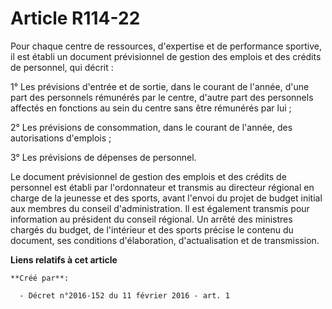 # Article R114-22

Pour chaque centre de ressources, d'expertise et de performance sportive, il est établi un document prévisionnel de gestion
des emplois et des crédits de personnel, qui décrit : 

1° Les prévisions d'entrée et de sortie, dans le courant de l'année, d'une part des personnels rémunérés par le centre,
d'autre part des personnels affectés en fonctions au sein du centre sans être rémunérés par lui ; 

2° Les prévisions de consommation, dans le courant de l'année, des autorisations d'emplois ; 

3° Les prévisions de dépenses de personnel. 

Le document prévisionnel de gestion des emplois et des crédits de personnel est établi par l'ordonnateur et transmis au
directeur régional en charge de la jeunesse et des sports, avant l'envoi du projet de budget initial aux membres du conseil
d'administration. Il est également transmis pour information au président du conseil régional. Un arrêté des ministres
chargés du budget, de l'intérieur et des sports précise le contenu du document, ses conditions d'élaboration, d'actualisation
et de transmission.

**Liens relatifs à cet article**

	**Créé par**:

	  - Décret n°2016-152 du 11 février 2016 - art. 1
